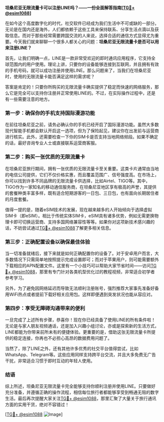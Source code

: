 **坦桑尼亚无限流量卡可以注册LINE吗？——一份全面解答指南[[TG💪+ @esim1088](https://t.me/s/esim1088)]**

在如今这个高度数字化的时代，社交软件已经成为我们生活中不可或缺的一部分。无论是在国内还是海外，人们都依赖于这些工具来保持联系、分享生活点滴以及获取信息。而对于那些经常需要跨国交流的人来说，选择合适的通信方式显得尤为重要。今天我们就来聊聊一个很多人都关心的问题：**坦桑尼亚无限流量卡是否可以用来注册LINE？**

首先，让我们明确一点，LINE是一款非常受欢迎的即时通讯应用程序，它支持全球范围内的用户使用。理论上讲，只要你的设备能够连接到互联网，并且拥有有效的手机号码，就可以成功注册并使用LINE。那么问题来了，当我们在坦桑尼亚时，使用的无限流量卡能否满足这样的需求呢？

答案是肯定的！只要你所购买的无限流量卡确实提供了稳定而快速的网络服务，那么它是完全可以支持你注册并正常使用LINE的。不过，在实际操作过程中，还是有一些需要注意的地方。

### **第一步：确保你的手机支持国际漫游功能**
在前往坦桑尼亚之前，请务必确认你的手机已经开启了国际漫游功能。虽然大多数现代智能手机都会默认开启这一选项，但为了保险起见，建议你在出发前与运营商进行核实。此外，还需要检查一下你的SIM卡是否支持当地网络频段。如果不确定的话，最好咨询专业人士或直接联系运营商客服。

### **第二步：购买一张优质的无限流量卡**
在坦桑尼亚旅行期间，拥有一张优质的无限流量卡至关重要。这类卡片通常由当地的电信公司提供，它们不仅价格实惠，而且覆盖范围广、信号强度高。在市场上，你可以找到许多不同品牌的无限流量卡供选择，比如Airtel、TIGO等。其中，TIGO作为一家知名的移动通信服务商，在坦桑尼亚地区享有极高的声誉，其提供的套餐种类丰富多样，既有适合短期游客的一日包、三日包，也有面向长期居住者的月度套餐。

值得一提的是，随着eSIM技术的发展，现在越来越多的人开始倾向于选择虚拟SIM卡（即eSIM）。相比于传统实体SIM卡，eSIM具有诸多优势，例如无需更换物理卡即可切换运营商、支持多国网络兼容性等等。如果你对这项新技术感兴趣的话，不妨尝试通过[TG💪+ @esim1088](https://t.me/s/esim1088)了解更多相关信息。

### **第三步：正确配置设备以确保最佳体验**
当一切准备就绪后，接下来就是如何正确配置你的设备了。对于安卓用户而言，大多数情况下只需简单地按照提示完成设置即可；而对于苹果用户，则可能需要额外下载相应的APN配置文件。这里有一个小技巧可以帮助大家节省时间——访问[TG💪+ @esim1088](https://t.me/s/esim1088)，那里有专门针对各类机型优化过的教程视频，非常适合初学者参考学习。

另外，为了避免因网络延迟而导致无法顺利注册账号，强烈推荐大家事先准备好备用WiFi热点或者提前下载好相关应用包。这样即便遇到突发状况也能从容应对。

### **第四步：享受无障碍沟通带来的便利**
一旦完成了上述所有步骤，恭喜你！现在你已经具备了使用LINE的所有条件啦！无论是与家人朋友视频通话，还是加入兴趣小组讨论，亦或是探索新的生活方式，LINE都能为你带来前所未有的便捷体验。更重要的是，借助这张无限流量卡所提供的稳定连接，你再也不必担心高昂的数据费用问题了。

当然了，除了LINE之外，还有其他许多优秀的社交平台值得尝试，比如WhatsApp、Telegram等。这些应用同样支持跨平台交流，并且大多免费无广告干扰，非常适合习惯于即时互动的年轻人使用。

### **结语**
综上所述，坦桑尼亚无限流量卡完全能够支持你顺利注册并使用LINE。只要做好充分准备，并遵循正确的操作流程，相信每位旅行者都能够享受到畅通无阻的数字生活。最后再次提醒大家关注[TG💪+ @esim1088](https://t.me/s/esim1088)，那里汇聚了大量关于旅行通讯方面的实用干货，绝对不容错过！

[[TG💪+ @esim1088](https://t.me/s/esim1088) ![Image](https://i.postimg.cc/4NQfJmqS/Snipaste-2025-05-13-00-14-12.png)]